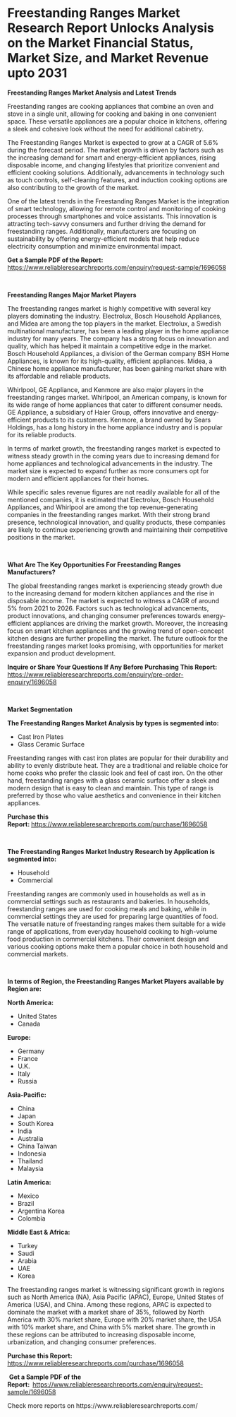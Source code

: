 <p><h1>Freestanding Ranges Market Research Report Unlocks Analysis on the Market Financial Status, Market Size, and Market Revenue upto 2031</h1></p><p><strong>Freestanding Ranges Market Analysis and Latest Trends</strong></p>
<p><p>Freestanding ranges are cooking appliances that combine an oven and stove in a single unit, allowing for cooking and baking in one convenient space. These versatile appliances are a popular choice in kitchens, offering a sleek and cohesive look without the need for additional cabinetry.</p><p>The Freestanding Ranges Market is expected to grow at a CAGR of 5.6% during the forecast period. The market growth is driven by factors such as the increasing demand for smart and energy-efficient appliances, rising disposable income, and changing lifestyles that prioritize convenient and efficient cooking solutions. Additionally, advancements in technology such as touch controls, self-cleaning features, and induction cooking options are also contributing to the growth of the market.</p><p>One of the latest trends in the Freestanding Ranges Market is the integration of smart technology, allowing for remote control and monitoring of cooking processes through smartphones and voice assistants. This innovation is attracting tech-savvy consumers and further driving the demand for freestanding ranges. Additionally, manufacturers are focusing on sustainability by offering energy-efficient models that help reduce electricity consumption and minimize environmental impact.</p></p>
<p><strong>Get a Sample PDF of the Report:&nbsp;</strong> <a href="https://www.reliableresearchreports.com/enquiry/request-sample/1696058">https://www.reliableresearchreports.com/enquiry/request-sample/1696058</a></p>
<p>&nbsp;</p>
<p><strong>Freestanding Ranges Major Market Players</strong></p>
<p><p>The freestanding ranges market is highly competitive with several key players dominating the industry. Electrolux, Bosch Household Appliances, and Midea are among the top players in the market. Electrolux, a Swedish multinational manufacturer, has been a leading player in the home appliance industry for many years. The company has a strong focus on innovation and quality, which has helped it maintain a competitive edge in the market. Bosch Household Appliances, a division of the German company BSH Home Appliances, is known for its high-quality, efficient appliances. Midea, a Chinese home appliance manufacturer, has been gaining market share with its affordable and reliable products.</p><p>Whirlpool, GE Appliance, and Kenmore are also major players in the freestanding ranges market. Whirlpool, an American company, is known for its wide range of home appliances that cater to different consumer needs. GE Appliance, a subsidiary of Haier Group, offers innovative and energy-efficient products to its customers. Kenmore, a brand owned by Sears Holdings, has a long history in the home appliance industry and is popular for its reliable products.</p><p>In terms of market growth, the freestanding ranges market is expected to witness steady growth in the coming years due to increasing demand for home appliances and technological advancements in the industry. The market size is expected to expand further as more consumers opt for modern and efficient appliances for their homes.</p><p>While specific sales revenue figures are not readily available for all of the mentioned companies, it is estimated that Electrolux, Bosch Household Appliances, and Whirlpool are among the top revenue-generating companies in the freestanding ranges market. With their strong brand presence, technological innovation, and quality products, these companies are likely to continue experiencing growth and maintaining their competitive positions in the market.</p></p>
<p>&nbsp;</p>
<p><strong>What Are The Key Opportunities For Freestanding Ranges Manufacturers?</strong></p>
<p><p>The global freestanding ranges market is experiencing steady growth due to the increasing demand for modern kitchen appliances and the rise in disposable income. The market is expected to witness a CAGR of around 5% from 2021 to 2026. Factors such as technological advancements, product innovations, and changing consumer preferences towards energy-efficient appliances are driving the market growth. Moreover, the increasing focus on smart kitchen appliances and the growing trend of open-concept kitchen designs are further propelling the market. The future outlook for the freestanding ranges market looks promising, with opportunities for market expansion and product development.</p></p>
<p><strong>Inquire or Share Your Questions If Any Before Purchasing This Report:</strong> <a href="https://www.reliableresearchreports.com/enquiry/pre-order-enquiry/1696058">https://www.reliableresearchreports.com/enquiry/pre-order-enquiry/1696058</a></p>
<p>&nbsp;</p>
<p><strong>Market Segmentation</strong></p>
<p><strong>The Freestanding Ranges Market Analysis by types is segmented into:</strong></p>
<p><ul><li>Cast Iron Plates</li><li>Glass Ceramic Surface</li></ul></p>
<p><p>Freestanding ranges with cast iron plates are popular for their durability and ability to evenly distribute heat. They are a traditional and reliable choice for home cooks who prefer the classic look and feel of cast iron. On the other hand, freestanding ranges with a glass ceramic surface offer a sleek and modern design that is easy to clean and maintain. This type of range is preferred by those who value aesthetics and convenience in their kitchen appliances.</p></p>
<p><strong>Purchase this Report:&nbsp;</strong><a href="https://www.reliableresearchreports.com/purchase/1696058">https://www.reliableresearchreports.com/purchase/1696058</a></p>
<p>&nbsp;</p>
<p><strong>The Freestanding Ranges Market Industry Research by Application is segmented into:</strong></p>
<p><ul><li>Household</li><li>Commercial</li></ul></p>
<p><p>Freestanding ranges are commonly used in households as well as in commercial settings such as restaurants and bakeries. In households, freestanding ranges are used for cooking meals and baking, while in commercial settings they are used for preparing large quantities of food. The versatile nature of freestanding ranges makes them suitable for a wide range of applications, from everyday household cooking to high-volume food production in commercial kitchens. Their convenient design and various cooking options make them a popular choice in both household and commercial markets.</p></p>
<p>&nbsp;</p>
<p><strong>In terms of Region, the Freestanding Ranges Market Players available by Region are:</strong></p>
<p>
    <p> <strong> North America: </strong>
        <ul>
            <li>United States</li>
            <li>Canada</li>
        </ul>
        </p> 
    <p> <strong> Europe: </strong>
        <ul>
            <li>Germany</li>
            <li>France</li>
            <li>U.K.</li>
            <li>Italy</li>
            <li>Russia</li>
        </ul>
        </p> 
    <p> <strong> Asia-Pacific: </strong>
        <ul>
            <li>China</li>
            <li>Japan</li>
            <li>South Korea</li>
            <li>India</li>
            <li>Australia</li>
            <li>China Taiwan</li>
            <li>Indonesia</li>
            <li>Thailand</li>
            <li>Malaysia</li>
        </ul>
        </p> 
    <p> <strong> Latin America: </strong>
        <ul>
            <li>Mexico</li>
            <li>Brazil</li>
            <li>Argentina Korea</li>
            <li>Colombia</li>
        </ul>
        </p> 
    <p> <strong> Middle East & Africa: </strong>
        <ul>
            <li>Turkey</li>
            <li>Saudi</li>
            <li>Arabia</li>
            <li>UAE</li>
            <li>Korea</li>
        </ul>
    </p>
    </p>
<p><p>The freestanding ranges market is witnessing significant growth in regions such as North America (NA), Asia Pacific (APAC), Europe, United States of America (USA), and China. Among these regions, APAC is expected to dominate the market with a market share of 35%, followed by North America with 30% market share, Europe with 20% market share, the USA with 10% market share, and China with 5% market share. The growth in these regions can be attributed to increasing disposable income, urbanization, and changing consumer preferences.</p></p>
<p><strong>Purchase this Report: </strong><a href="https://www.reliableresearchreports.com/purchase/1696058">https://www.reliableresearchreports.com/purchase/1696058</a></p>
<p>&nbsp;<strong>Get a Sample PDF of the Report:&nbsp;&nbsp;</strong><a href="https://www.reliableresearchreports.com/enquiry/request-sample/1696058">https://www.reliableresearchreports.com/enquiry/request-sample/1696058</a></p>
<p><strong></strong></p>
<p>Check more reports on https://www.reliableresearchreports.com/</p>